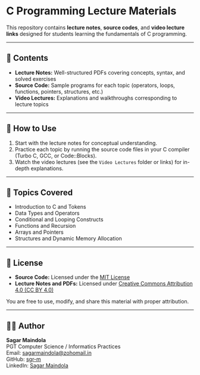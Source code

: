 # C Programming Lecture Materials

This repository contains **lecture notes**, **source codes**, and **video lecture links** designed for students learning the fundamentals of C programming.

---

## 📘 Contents
- **Lecture Notes:** Well-structured PDFs covering concepts, syntax, and solved exercises  
- **Source Code:** Sample programs for each topic (operators, loops, functions, pointers, structures, etc.)  
- **Video Lectures:** Explanations and walkthroughs corresponding to lecture topics  

---

## 🧠 How to Use
1. Start with the lecture notes for conceptual understanding.  
2. Practice each topic by running the source code files in your C compiler (Turbo C, GCC, or Code::Blocks).  
3. Watch the video lectures (see the `Video Lectures` folder or links) for in-depth explanations.  

---

## 🧩 Topics Covered
- Introduction to C and Tokens  
- Data Types and Operators  
- Conditional and Looping Constructs  
- Functions and Recursion  
- Arrays and Pointers  
- Structures and Dynamic Memory Allocation  

---

## 🪪 License
- **Source Code:** Licensed under the [MIT License](./LICENSE)  
- **Lecture Notes and PDFs:** Licensed under [Creative Commons Attribution 4.0 (CC BY 4.0)](https://creativecommons.org/licenses/by/4.0/)  

You are free to use, modify, and share this material with proper attribution.

---

## 👨‍🏫 Author
**Sagar Maindola**  
PGT Computer Science / Informatics Practices  
Email: sagarmaindola@zohomail.in  
GitHub: [sgr-m](https://github.com/sgr-m)  
LinkedIn: [Sagar Maindola](https://www.linkedin.com/in/sgr-m/)  
